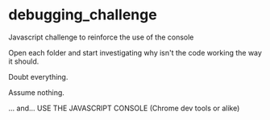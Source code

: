 # debugging_challenge
Javascript challenge to reinforce the use of the console

Open each folder and start investigating why isn't the code working the way it should.

Doubt everything.

Assume nothing.

... and... USE THE JAVASCRIPT CONSOLE (Chrome dev tools or alike)

